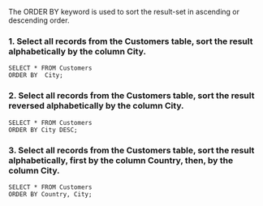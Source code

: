 The ORDER BY keyword is used to sort the result-set in ascending or descending order.
### 1. Select all records from the Customers table, sort the result alphabetically by the column City.
```
SELECT * FROM Customers
ORDER BY  City;
```
### 2. Select all records from the Customers table, sort the result reversed alphabetically by the column City.
```
SELECT * FROM Customers
ORDER BY City DESC;
```
### 3. Select all records from the Customers table, sort the result alphabetically, first by the column Country, then, by the column City.
```
SELECT * FROM Customers
ORDER BY Country, City;
```
  
